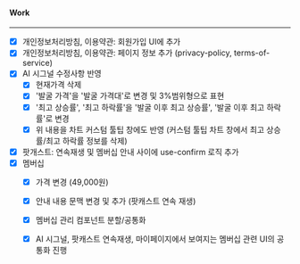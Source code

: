 
#### Work
---
- [x] 개인정보처리방침, 이용약관: 회원가입 UI에 추가
- [x] 개인정보처리방침, 이용약관: 페이지 정보 추가  (privacy-policy, terms-of-service)
- [x] AI 시그널 수정사항 반영
	- [x] 현재가격 삭제
	- [x] '발굴 가격'을 '발굴 가격대'로 변경 및 3%범위형으로 표현
	- [x] '최고 상승률', '최고 하락률'을 '발굴 이후 최고 상승률', '발굴 이후 최고 하락률'로 변경
	- [x] 위 내용을 차트 커스텀 툴팁 창에도 반영 (커스텀 툴팁 차트 창에서 최고 상승률/최고 하락률 정보를 삭제)

- [x] 팟개스트: 연속재생 및 멤버십 안내 사이에 use-confirm 로직 추가
- [x] 멤버십
	- [x] 가격 변경 (49,000원)
	- [x] 안내 내용 문맥 변경 및 추가 (팟캐스트 연속 재생)
	- [x] 멤버십 관리 컴포넌트 분할/공통화
	- [x] AI 시그널, 팟캐스트 연속재생, 마이페이지에서 보여지는 멤버십 관련 UI의 공통화 진행

